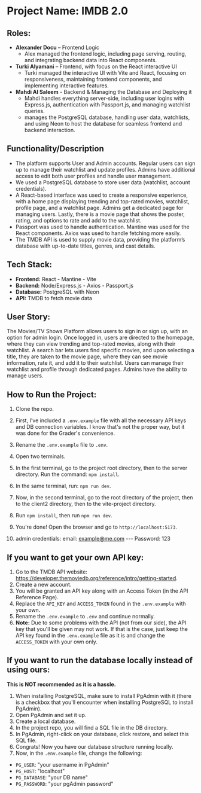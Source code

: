 # Project Name: IMDB 2.0

## Roles:
* **Alexander Docu** – Frontend Logic
  * Alex managed the frontend logic, including page serving, routing, and integrating backend data into React components.
* **Turki Alyamani** – Frontend, with focus on the React interactive UI
  * Turki managed the interactive UI with Vite and React, focusing on responsiveness, maintaining frontend components, and implementing interactive features.
* **Mahdi Al Saleem** - Backend & Managing the Database and Deploying it
  * Mahdi handles everything server-side, including user logins with Express.js, authentication with Passport.js, and managing watchlist queries.
  * manages the PostgreSQL database, handling user data, watchlists, and using Neon to host the database for seamless frontend and backend interaction.


## Functionality/Description

* The platform supports User and Admin accounts. Regular users can sign up to manage their watchlist and update profiles. Admins have additional access to edit both user profiles and handle user management.
* We used a PostgreSQL database to store user data (watchlist, account credentials).
* A React-based interface was used to create a responsive experience, with a home page displaying trending and top-rated movies, watchlist, profile page, and a watchlist page. Admins get a dedicated page for managing users. Lastly, there is a movie page that shows the poster, rating, and options to rate and add to the watchlist.
* Passport was used to handle authentication. Mantine was used for the React components. Axios was used to handle fetching more easily.
* The TMDB API is used to supply movie data, providing the platform’s database with up-to-date titles, genres, and cast details.

## Tech Stack:
* **Frontend:** React - Mantine - Vite
* **Backend:** Node/Express.js - Axios - Passport.js
* **Database:** PostgreSQL with Neon
* **API:** TMDB to fetch movie data

## User Story:
The Movies/TV Shows Platform allows users to sign in or sign up, with an option for admin login. Once logged in, users are directed to the homepage, where they can view trending and top-rated movies, along with their watchlist. A search bar lets users find specific movies, and upon selecting a title, they are taken to the movie page, where they can see movie information, rate it, and add it to their watchlist. Users can manage their watchlist and profile through dedicated pages. Admins have the ability to manage users.

## How to Run the Project:

1. Clone the repo.
2. First, I've included a `.env.example` file with all the necessary API keys and DB connection variables. I know that's not the proper way, but it was done for the Grader's convenience.
3. Rename the `.env.example` file to `.env`.
4. Open two terminals.
5. In the first terminal, go to the project root directory, then to the server directory. Run the command: `npm install`.
6. In the same terminal, run: `npm run dev`.
7. Now, in the second terminal, go to the root directory of the project, then to the client2 directory, then to the vite-project directory.
8. Run `npm install`, then run `npm run dev`.
9. You're done! Open the browser and go to `http://localhost:5173`.

10. admin credentials: email: example@me.com --- Password: 123

## If you want to get your own API key:

1. Go to the TMDB API website: https://developer.themoviedb.org/reference/intro/getting-started.
2. Create a new account.
3. You will be granted an API key along with an Access Token (in the API Reference Page).
4. Replace the `API_KEY` and `ACCESS_TOKEN` found in the `.env.example` with your own.
5. Rename the `.env.example` to `.env` and continue normally.
6. **Note:** Due to some problems with the API (not from our side), the API key that you'll be given may not work. If that is the case, just keep the API key found in the `.env.example` file as it is and change the `ACCESS_TOKEN` with your own only.

## If you want to run the database locally instead of using ours:
**This is NOT recommended as it is a hassle.**

1. When installing PostgreSQL, make sure to install PgAdmin with it (there is a checkbox that you'll encounter when installing PostgreSQL to install PgAdmin).
2. Open PgAdmin and set it up.
3. Create a local database.
4. In the project repo, you will find a SQL file in the DB directory.
5. In PgAdmin, right-click on your database, click restore, and select this SQL file.
6. Congrats! Now you have our database structure running locally.
7. Now, in the `.env.example` file, change the following:
  * `PG_USER`: "your username in PgAdmin"
  * `PG_HOST`: "localhost"
  * `PG_DATABASE`: "your DB name"
  * `PG_PASSWORD`: "your pgAdmin password"
